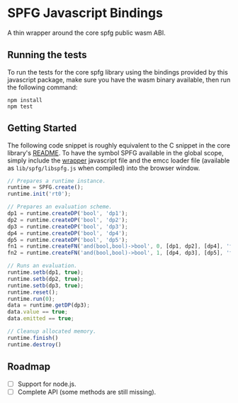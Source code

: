 # SPFG Javascript Bindings

A thin wrapper around the core spfg public wasm ABI.

## Running the tests

To run the tests for the core spfg library using the bindings provided by this javascript package, make sure you have the wasm binary available, then run the following command:

```
npm install
npm test
```

## Getting Started

The following code snippet is roughly equivalent to the C snippet in the core library's [README](../../README.md#getting-started). To have the symbol SPFG available in the global scope, simply include the [wrapper](src/spfg.js) javascript file and the emcc loader file (available as `lib/spfg/libspfg.js` when compiled) into the browser window.

```javascript
// Prepares a runtime instance.
runtime = SPFG.create();
runtime.init('rt0');

// Prepares an evaluation scheme.
dp1 = runtime.createDP('bool', 'dp1');
dp2 = runtime.createDP('bool', 'dp2');
dp3 = runtime.createDP('bool', 'dp3');
dp4 = runtime.createDP('bool', 'dp4');
dp5 = runtime.createDP('bool', 'dp5');
fn1 = runtime.createFN('and(bool,bool)->bool', 0, [dp1, dp2], [dp4], 'fn1');
fn2 = runtime.createFN('and(bool,bool)->bool', 1, [dp4, dp3], [dp5], 'fn2');

// Runs an evaluation.
runtime.setb(dp1, true);
runtime.setb(dp2, true);
runtime.setb(dp3, true);
runtime.reset();
runtime.run(0);
data = runtime.getDP(dp3);
data.value == true;
data.emitted == true;

// Cleanup allocated memory.
runtime.finish()
runtime.destroy()
```

## Roadmap

- [ ] Support for node.js.
- [ ] Complete API (some methods are still missing).
